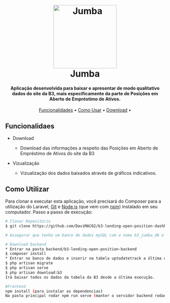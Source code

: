 
<h1 align="center">
  <br>
  <a href="https://jumba.com.br/mapa"><img src="https://jumba.com.br/images/logo2.png" alt="Jumba" width="200"></a>
  <br>
  Jumba
  <br>
</h1>

<h4 align="center">Aplicação desenvolvida para baixar e apresentar de modo qualitativo dados do site da B3, mais especificamente da parte de Posições em Aberto de Empréstimo de Ativos.</h4>


<p align="center">
  <a href="#key-features">Funcionalidades</a> •
  <a href="#how-to-use">Como Usar</a> •
  <a href="#download">Download</a> •
</p>


## Funcionalidaes

* Download
  - Download das informações a respeito das Posições em Aberto de Empréstimo de Ativos do site da B3

* Vizualização
  - Vizualização dos dados baixados através de gráficos indicativos.


## Como Utilizar

Para clonar e executar esta aplicação, você precisará do Composer para a utilização do Laravel, [Git](https://git-scm.com) e [Node.js](https://nodejs.org/en/download/) (que vem com [ npm](http://npmjs.com)) instalado em seu computador. Passo a passo de execução:

```bash
# Clonar Repositório
$ git clone https://github.com/DaviMAC02/b3-lending-open-position-dashboard.git

# Assegurar que tenha um banco de dados mySQL com o nome b3_jumba_db e seu respectivo servidor rodando

# Download backend
* Entrar na pasta backend/b3-lending-open-position-backend
$ composer install
* Entrar no banco de dados e inserir na tabela uptodatetrack a última data em que o download foi feito para o algoritmo saber de onde começar
$ php artisan migrate
$ php artisan serve
$ php artisan download:b3
Irá baixar todos os dados da tabela da B3 desde a última execução.

#Frontend
npm install (para instalar as dependencias)
Na pasta principal rodar npm run serve (manter o servidor backend rodando)

